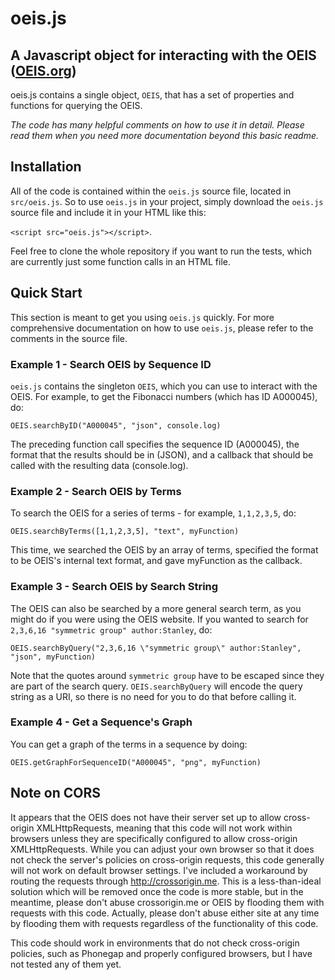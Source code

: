 # oeis.js
## A Javascript object for interacting with the OEIS ([OEIS.org](OEIS.org))

oeis.js contains a single object, `OEIS`, that has a set of properties and functions for querying the OEIS.

*The code has many helpful comments on how to use it in detail. Please read them when you need more documentation beyond this basic readme.*

## Installation

All of the code is contained within the `oeis.js` source file, located in `src/oeis.js`.  So to use `oeis.js` in your project, simply download the `oeis.js` source file and include it in your HTML like this:

`<script src="oeis.js"></script>`.

Feel free to clone the whole repository if you want to run the tests, which are currently just some function calls in an HTML file.

## Quick Start

This section is meant to get you using `oeis.js` quickly. For more comprehensive documentation on how to use `oeis.js`, please refer to the comments in the source file.

### Example 1 - Search OEIS by Sequence ID

`oeis.js` contains the singleton `OEIS`, which you can use to interact with the OEIS.  For example, to get the Fibonacci numbers (which has ID A000045), do:

`OEIS.searchByID("A000045", "json", console.log)`

The preceding function call specifies the sequence ID (A000045), the format that the results should be in (JSON), and a callback that should be called with the resulting data (console.log).

### Example 2 - Search OEIS by Terms

To search the OEIS for a series of terms - for example, `1,1,2,3,5`, do:

`OEIS.searchByTerms([1,1,2,3,5], "text", myFunction)`

This time, we searched the OEIS by an array of terms, specified the format to be OEIS's internal text format, and gave myFunction as the callback.

### Example 3 - Search OEIS by Search String

The OEIS can also be searched by a more general search term, as you might do if you were using the OEIS website. If you wanted to search for `2,3,6,16 "symmetric group" author:Stanley`, do:

`OEIS.searchByQuery("2,3,6,16 \"symmetric group\" author:Stanley", "json", myFunction)`

Note that the quotes around `symmetric group` have to be escaped since they are part of the search query. `OEIS.searchByQuery` will encode the query string as a URI, so there is no need for you to do that before calling it.

### Example 4 - Get a Sequence's Graph

You can get a graph of the terms in a sequence by doing:

`OEIS.getGraphForSequenceID("A000045", "png", myFunction)`

## Note on CORS

It appears that the OEIS does not have their server set up to allow cross-origin XMLHttpRequests, meaning that this code will not work within browsers unless they are specifically configured to allow cross-origin XMLHttpRequests.  While you can adjust your own browser so that it does not check the server's policies on cross-origin requests, this code generally will not work on default browser settings.  I've included a workaround by routing the requests through http://crossorigin.me.  This is a less-than-ideal solution which will be removed once the code is more stable, but in the meantime, please don't abuse crossorigin.me or OEIS by flooding them with requests with this code. Actually, please don't abuse either site at any time by flooding them with requests regardless of the functionality of this code.

This code should work in environments that do not check cross-origin policies, such as Phonegap and properly configured browsers, but I have not tested any of them yet.
